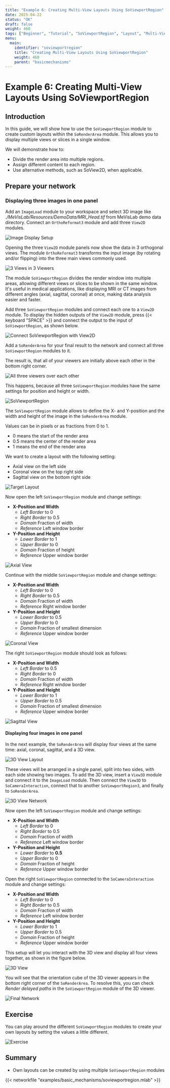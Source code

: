 ```yaml
---
title: "Example 6: Creating Multi-View Layouts Using SoViewportRegion"
date: 2025-04-22
status: "OK"
draft: false
weight: 460
tags: ["Beginner", "Tutorial", "SoViewportRegion", "Layout", "Multi-View"]
menu: 
  main:
    identifier: "soviewportregion"
    title: "Creating Multi-View Layouts Using SoViewportRegion"
    weight: 460
    parent: "basicmechanisms"
---
```

# Example 6: Creating Multi-View Layouts Using SoViewportRegion

## Introduction
In this guide, we will show how to use the `SoViewportRegion` module to create custom layouts within the `SoRenderArea` module. This allows you to display multiple views or slices in a single window.

We will demonstrate how to: 
* Divide the render area into multiple regions. 
* Assign different content to each region. 
* Use alternative methods, such as SoView2D, when applicable.


## Prepare your network

### Displaying three images in one panel
Add an `ImageLoad` module to your workspace and select 3D image like *./MeVisLab/Resources/DemoData/MRI_Head.tif* from MeVisLab demo data directory. Connect an `OrthoReformat3` module and add three `View2D` modules.

![Image Display Setup](/images/tutorials/basicmechanics/E6_1.png "Image Display Setup")

Opening the three `View2D` module panels now show the data in 3 orthogonal views. The module `OrthoReformat3` transforms the input image (by rotating and/or flipping) into the three main views commonly used.

![3 Views in 3 Viewers](/images/tutorials/basicmechanics/E6_2.png "3 Views in 3 Viewers")

The module `SoViewportRegion` divides the render window into multiple areas, allowing different views or slices to be shown in the same window. It's useful in medical applications, like displaying MRI or CT images from different angles (axial, sagittal, coronal) at once, making data analysis easier and faster.

Add three `SoViewportRegion` modules and connect each one to a `View2D` module. To display the hidden outputs of the `View2D` module, press {{< keyboard "SPACE" >}} and connect the output to the input of `SoViewportRegion`, as shown below. 

![Connect SoViewportRegion with View2D](/images/tutorials/basicmechanics/E6_3.png "Connect SoViewportRegion with View2D")

Add a `SoRenderArea` for your final result to the network and connect all three `SoViewportRegion` modules to it.

The result is, that all of your viewers are initially above each other in the bottom right corner.

![All three viewers over each other](/images/tutorials/basicmechanics/E6_4.png "All three viewers over each other")

This happens, because all three `SoViewportRegion` modules have the same settings for position and height or width.

![SoViewportRegion](/images/tutorials/basicmechanics/E6_5.png "SoViewportRegion")

The `SoViewportRegion` module allows to define the X- and Y-position and the width and height of the image in the `SoRenderArea` module.

Values can be in pixels or as fractions from 0 to 1.
* 0 means the start of the render area
* 0.5 means the center of the render area
* 1 means the end of the render area

We want to create a layout with the following setting:
* Axial view on the left side
* Coronal view on the top right side
* Sagittal view on the bottom right side 

![Target Layout](/images/tutorials/basicmechanics/E6_6.png "Target Layout")

Now open the left `SoViewportRegion` module and change settings:

* **X-Position and Width**
  * *Left Border* to 0
  * *Right Border* to 0.5
  * *Domain* Fraction of width
  * *Reference* Left window border
* **Y-Position and Height**
  * *Lower Border* to 1
  * *Upper Border* to 0 
  * *Domain* Fraction of height
  * *Reference* Upper window border

![Axial View](/images/tutorials/basicmechanics/E6_7.png "Axial View")

Continue with the middle `SoViewportRegion` module and change settings:

* **X-Position and Width**
  * *Left Border* to 0
  * *Right Border* to 0.5
  * *Domain* Fraction of width
  * *Reference* Right window border
* **Y-Position and Height**
  * *Lower Border* to 0.5
  * *Upper Border* to 0 
  * *Domain* Fraction of smallest dimension
  * *Reference* Upper window border

![Coronal View](/images/tutorials/basicmechanics/E6_8.png "Coronal View")

The right `SoViewportRegion` module should look as follows:

* **X-Position and Width**
  * *Left Border* to 0.5
  * *Right Border* to 0
  * *Domain* Fraction of width
  * *Reference* Right window border
* **Y-Position and Height**
  * *Lower Border* to 1
  * *Upper Border* to 0.5
  * *Domain* Fraction of smallest dimension
  * *Reference* Upper window border

![Sagittal View](/images/tutorials/basicmechanics/E6_9.png "Sagittal View")

#### Displaying four images in one panel
In the next example, the `SoRenderArea` will display four views at the same time: axial, coronal, sagittal, and a 3D view.

![3D View Layout](/images/tutorials/basicmechanics/E6_11.png "3D View Layout")

These views will be arranged in a single panel, split into two sides, with each side showing two images. To add the 3D view, insert a `View3D` module and connect it to the `ImageLoad` module. Then connect the `View3D` to `SoCameraInteraction`, connect that to another `SoViewportRegion3`, and finally to `SoRenderArea`.

![3D View Network](/images/tutorials/basicmechanics/E6_10.png "3D View Network")

Now open the left `SoViewportRegion` module and change settings:

* **X-Position and Width**
  * *Left Border* to 0
  * *Right Border* to 0.5
  * *Domain* Fraction of width
  * *Reference* Left window border
* **Y-Position and Height**
  * *Lower Border* to **0.5**
  * *Upper Border* to 0 
  * *Domain* Fraction of height
  * *Reference* Upper window border

Open the right `SoViewportRegion` connected to the `SoCameraInteraction` module and change settings:

* **X-Position and Width**
  * *Left Border* to 0
  * *Right Border* to 0.5
  * *Domain* Fraction of width
  * *Reference* Left window border
* **Y-Position and Height**
  * *Lower Border* to 1
  * *Upper Border* to 0.5 
  * *Domain* Fraction of height
  * *Reference* Upper window border

This setup will let you interact with the 3D view and display all four views together, as shown in the figure below.

![3D View](/images/tutorials/basicmechanics/E6_12.png "3D View")

You will see that the orientation cube of the 3D viewer appears in the bottom right corner of the `SoRenderArea`. To resolve this, you can check *Render delayed paths* in the `SoViewportRegion` module of the 3D viewer.

![Final Network](/images/tutorials/basicmechanics/E6_13.png "Final Network")

## Exercise
You can play around the different `SoViewportRegion` modules to create your own layouts by setting the values a little different.

![Exercise](/images/tutorials/basicmechanics/E6_14.png "Exercise")

## Summary
* Own layouts can be created by using multiple `SoViewportRegion` modules

{{< networkfile "examples/basic_mechanisms/soviewportregion.mlab" >}}
